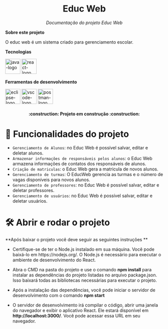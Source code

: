 <h1 align="center">Educ Web</h1>
<p align="center"><i>Documentação do projeto Educ Web</i></p>

<b>Sobre este projeto</b>

O educ web é um sistema criado para gerenciamento escolar.

<b>Tecnologias</b>

<p display="inline-block">
  <img width="48" src="https://cdn-icons-png.flaticon.com/512/5968/5968282.png" alt="java-logo"/>
  <img width="48" src="https://w7.pngwing.com/pngs/18/497/png-transparent-black-and-blue-atom-icon-screenshot-react-javascript-responsive-web-design-github-angularjs-github-logo-electric-blue-signage.png" alt="react-logo"/>
</p>

<b>Ferramentas de desenvolvimento</b>

<p display="inline-block">
  <img width="48" src="https://algol.dev/wp-content/uploads/2020/10/logo-eclipse.png" alt="eclipse-logo"/>
  <img width="48" src="https://upload.wikimedia.org/wikipedia/commons/thumb/9/9a/Visual_Studio_Code_1.35_icon.svg/2048px-Visual_Studio_Code_1.35_icon.svg.png" alt="vscode-logo"/>
  <img width="48" src="https://cdn.iconscout.com/icon/free/png-256/free-postman-3521648-2945092.png?f=webp" alt="postman-logo"/>
</p>

<h4 align="center"> 
    :construction:  Projeto em construção  :construction:
</h4>

# :hammer: Funcionalidades do projeto

- `Gerenciamento de Alunos`: no Educ Web é possível salvar, editar e deletar alunos.
- `Armazenar informações de responsáveis pelos alunos`: o Educ Web armazena informações de contatos dos responsáveis de alunos.
- `Criação de matriculas`: o Educ Web gera a matricula de novos alunos.
- `Gerenciamento de turmas`: O EducWeb gerencia as turmas e o número de vagas disponíveis para novos alunos.
- `Gerenciamento de professores`: no Educ Web é possível salvar, editar e deletar professores.
- `Gerenciamento de usuários`: no Educ Web é possível salvar, editar e deletar usuários.

# 🛠️ Abrir e rodar o projeto

**Após baixar o projeto você deve seguir as seguintes instruções **
- <p>Certifique-se de ter o Node.js instalado em sua máquina. Você pode baixá-lo em https://nodejs.org/. O Node.js é necessário para executar o ambiente de desenvolvimento do React.</p>
- <p>Abra o CMD na pasta do projeto e use o comando <b>npm install</b> para instalar as dependências do projeto listadas no arquivo package.json. Isso baixará todas as bibliotecas necessárias para executar o projeto.</p>
- <p>Após a instalação das dependências, você pode iniciar o servidor de desenvolvimento com o comando <b>npm start</b> </p>
- <p>O servidor de desenvolvimento irá compilar o código, abrir uma janela do navegador e exibir o aplicativo React. Ele estará disponível em <b>http://localhost:3000/</b>. Você pode acessar essa URL em seu navegador.</p>

